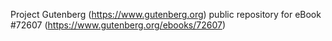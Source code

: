 Project Gutenberg (https://www.gutenberg.org) public repository
for eBook #72607 (https://www.gutenberg.org/ebooks/72607)
